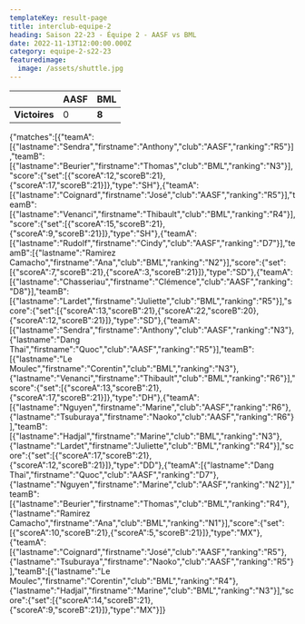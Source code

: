 ```yaml
---
templateKey: result-page
title: interclub-equipe-2
heading: Saison 22-23 - Équipe 2 - AASF vs BML
date: 2022-11-13T12:00:00.000Z
category: equipe-2-s22-23
featuredimage:
  image: /assets/shuttle.jpg
---
```

|               | AASF   | BML |
| ------------- | ----- | --- |
| **Victoires** | 0 | **8**   |

<scoreboard>{"matches":[{"teamA":[{"lastname":"Sendra","firstname":"Anthony","club":"AASF","ranking":"R5"}],"teamB":[{"lastname":"Beurier","firstname":"Thomas","club":"BML","ranking":"N3"}],"score":{"set":[{"scoreA":12,"scoreB":21},{"scoreA":17,"scoreB":21}]},"type":"SH"},{"teamA":[{"lastname":"Coignard","firstname":"José","club":"AASF","ranking":"R5"}],"teamB":[{"lastname":"Venanci","firstname":"Thibault","club":"BML","ranking":"R4"}],"score":{"set":[{"scoreA":15,"scoreB":21},{"scoreA":9,"scoreB":21}]},"type":"SH"},{"teamA":[{"lastname":"Rudolf","firstname":"Cindy","club":"AASF","ranking":"D7"}],"teamB":[{"lastname":"Ramirez Camacho","firstname":"Ana","club":"BML","ranking":"N2"}],"score":{"set":[{"scoreA":7,"scoreB":21},{"scoreA":3,"scoreB":21}]},"type":"SD"},{"teamA":[{"lastname":"Chasseriau","firstname":"Clémence","club":"AASF","ranking":"D8"}],"teamB":[{"lastname":"Lardet","firstname":"Juliette","club":"BML","ranking":"R5"}],"score":{"set":[{"scoreA":13,"scoreB":21},{"scoreA":22,"scoreB":20},{"scoreA":12,"scoreB":21}]},"type":"SD"},{"teamA":[{"lastname":"Sendra","firstname":"Anthony","club":"AASF","ranking":"N3"},{"lastname":"Dang Thai","firstname":"Quoc","club":"AASF","ranking":"R5"}],"teamB":[{"lastname":"Le Moulec","firstname":"Corentin","club":"BML","ranking":"N3"},{"lastname":"Venanci","firstname":"Thibault","club":"BML","ranking":"R6"}],"score":{"set":[{"scoreA":13,"scoreB":21},{"scoreA":17,"scoreB":21}]},"type":"DH"},{"teamA":[{"lastname":"Nguyen","firstname":"Marine","club":"AASF","ranking":"R6"},{"lastname":"Tsuburaya","firstname":"Naoko","club":"AASF","ranking":"R6"}],"teamB":[{"lastname":"Hadjal","firstname":"Marine","club":"BML","ranking":"N3"},{"lastname":"Lardet","firstname":"Juliette","club":"BML","ranking":"R4"}],"score":{"set":[{"scoreA":17,"scoreB":21},{"scoreA":12,"scoreB":21}]},"type":"DD"},{"teamA":[{"lastname":"Dang Thai","firstname":"Quoc","club":"AASF","ranking":"D7"},{"lastname":"Nguyen","firstname":"Marine","club":"AASF","ranking":"N2"}],"teamB":[{"lastname":"Beurier","firstname":"Thomas","club":"BML","ranking":"R4"},{"lastname":"Ramirez Camacho","firstname":"Ana","club":"BML","ranking":"N1"}],"score":{"set":[{"scoreA":10,"scoreB":21},{"scoreA":5,"scoreB":21}]},"type":"MX"},{"teamA":[{"lastname":"Coignard","firstname":"José","club":"AASF","ranking":"R5"},{"lastname":"Tsuburaya","firstname":"Naoko","club":"AASF","ranking":"R5"}],"teamB":[{"lastname":"Le Moulec","firstname":"Corentin","club":"BML","ranking":"R4"},{"lastname":"Hadjal","firstname":"Marine","club":"BML","ranking":"N3"}],"score":{"set":[{"scoreA":14,"scoreB":21},{"scoreA":9,"scoreB":21}]},"type":"MX"}]}</scoreboard>